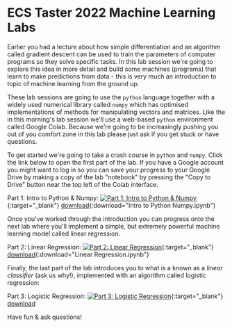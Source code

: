 # ECS Taster 2022 Machine Learning Labs

Earlier you had a lecture about how simple differentiation and an algorithm called gradient descent can be used to train the parameters of computer programs so they solve specific tasks. In this lab session we're going to explore this idea in more detail and build some machines (programs) that learn to make predictions from data - this is very much an introduction to topic of machine learning from the ground up.

These lab sessions are going to use the `python` language together with a widely used numerical library called `numpy` which has optimised implementations of methods for manipulating vectors and matrices. Like the in this morning's lab session we'll use a web-based `python` environment called Google Colab. Because we're going to be increasingly pushing you out of you comfort zone in this lab please just ask if you get stuck or have questions.

To get started we're going to take a crash course in `python` and `numpy`. Click the link below to open the first part of the lab. If you have a Google account you might want to log in so you can save your progress to your Google Drive by making a copy of the lab "notebook" by pressing the "Copy to Drive" button near the top left of the Colab interface.

Part 1: Intro to Python & Numpy: [![Part 1: Intro to Python & Numpy](https://colab.research.google.com/assets/colab-badge.svg)](https://colab.research.google.com/drive/1CPSvlF1jvMq9v9zdbyYsH54ypYh4npr6){:target="_blank"} [download](https://ml.compsci.school/Intro%20to%20Python%20%26%20Numpy.ipynb){:download="Intro to Python Numpy.ipynb"}

Once you've worked through the introduction you can progress onto the next lab where you'll implement a simple, but extremely powerful machine learning model called linear regression. 

Part 2: Linear Regression: [![Part 2: Linear Regression](https://colab.research.google.com/assets/colab-badge.svg)](https://colab.research.google.com/drive/1VFPyGFlmemn5Z-xGLHrxpbu4KMCsilkN){:target="_blank"} [download](https://ml.compsci.school/Linear%20Regression.ipynb){:download="Linear Regression.ipynb"}

Finally, the last part of the lab introduces you to what is a known as a _linear classifier_ (ask us why!), implemented with an algorithm called logistic regression:

Part 3: Logistic Regression: [![Part 3: Logistic Regression](https://colab.research.google.com/assets/colab-badge.svg)](https://colab.research.google.com/drive/1IB12Yfs1S6Liela9L3uuk2ghuH_SjXun){:target="_blank"} <a href="https://ml.compsci.school/Logistic%20Regression.ipynb" download="Logistic Regression.ipynb">download</a>

Have fun & ask questions!
